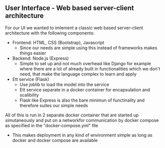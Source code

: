 ## User Interface - Web based server-client architecture

For our UI we wanted to imlement a classic web based server-client architecture with the following components:
- Frontend: HTML, CSS (Bootstrap), Javascript
    - Since our needs are simple using this instead of frameworks makes things easier
- Backend: Node.js (Express)
    - Simple to set up and not much overhead like Django for example where there are a lot of already built in functionalities which we don't need, that make the language complex to learn and apply
- Ett service (Flask)
    - Use joblib to load the model into the service
    - Ett service separate in a docker container for encapsulation and scalibility
    - Flask like Express is also the bare minimun of functinality and therefore suites our simple needs

All of this is run in 2 separate docker container that are started up simutaneously and put on a networkfor communication by docker compose as specified in the "docker-compose.yml" file
- This makes deployment in any kind of environment simple as long as docker and docker compose are available



